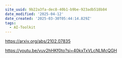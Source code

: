 ```yaml
---
site_uuid: 9b22a3fa-dec8-40b1-b9be-923adb518b84
date_modified: '2025-04-12'
date_created: '2025-03-30T05:44:14.829Z'
tags:
  - AI-Toolkit
---
```































https://arxiv.org/abs/2102.07835

https://youtu.be/vuv2hHKf0to?si=40kxTxVLcNLMcQGH